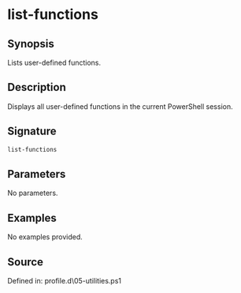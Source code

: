 # list-functions

## Synopsis

Lists user-defined functions.

## Description

Displays all user-defined functions in the current PowerShell session.

## Signature

```powershell
list-functions
```

## Parameters

No parameters.

## Examples

No examples provided.

## Source

Defined in: profile.d\05-utilities.ps1
